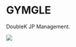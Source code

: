 # GYMGLE
DoubleK JP Management.

<img src="https://capsule-render.vercel.app/api?type=waving&color=auto&height=200&section=header&text=GYMGLE&fontSize=90" />
